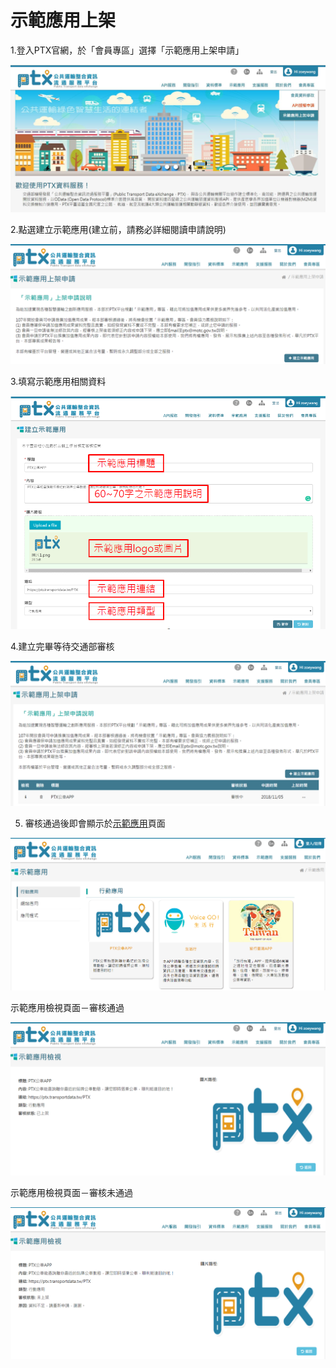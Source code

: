 # 示範應用上架

1.登入PTX官網，於「會員專區」選擇「示範應用上架申請」

![](../.gitbook/assets/image%20%2810%29.png)

2.點選建立示範應用\(建立前，請務必詳細閱讀申請說明\)

![](../.gitbook/assets/image%20%287%29.png)

3.填寫示範應用相關資料

![](../.gitbook/assets/image%20%286%29.png)

4.建立完畢等待交通部審核

![](../.gitbook/assets/image%20%284%29.png)

5. 審核通過後即會顯示於[示範應用](https://ptx.transportdata.tw/PTX/Demo/Example)頁面

![](../.gitbook/assets/image%20%2811%29.png)

示範應用檢視頁面－審核通過

![](../.gitbook/assets/image%20%282%29.png)

示範應用檢視頁面－審核未通過

![](../.gitbook/assets/image%20%288%29.png)

